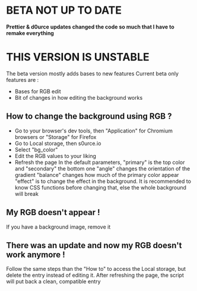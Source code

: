 # BETA NOT UP TO DATE
**Prettier & d0urce updates changed the code so much that I have to remake everything**  

# THIS VERSION IS UNSTABLE
The beta version mostly adds bases to new features
Current beta only features are :
- Bases for RGB edit
- Bit of changes in how editing the background works

## How to change the background using RGB ?
- Go to your browser's dev tools, then "Application" for Chromium browsers or "Storage" for Firefox
- Go to Local storage, then s0urce.io
- Select "bg_color"
- Edit the RGB values to your liking
- Refresh the page
In the default parameters, "primary" is the top color and "secondary" the bottom one
"angle" changes the orientation of the gradient
"balance" changes how much of the primary color appear
"effect" is to change the effect in the background. It is recommended to know CSS functions before changing that, else the whole background will break

## My RGB doesn't appear !
If you have a background image, remove it

## There was an update and now my RGB doesn't work anymore !
Follow the same steps than the "How to" to access the Local storage, but delete the entry instead of editing it. After refreshing the page, the script will put back a clean, compatible entry
